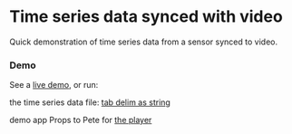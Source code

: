 Time series data synced with video
===========

Quick demonstration of time series data from a sensor synced to video.

### Demo

See a [live demo](http://cookpete.com/react-player), or run:

the time series data file: [tab delim as string](https://github.com/ChristianDavis/TimeSeriesVideoSync/blob/master/src/demo/timeSeriesData.js)

demo app
Props to Pete for [the player](https://github.com/CookPete/react-player)
